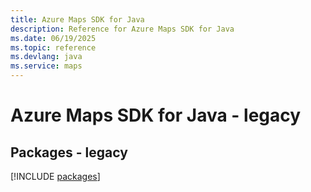 ```yaml
---
title: Azure Maps SDK for Java
description: Reference for Azure Maps SDK for Java
ms.date: 06/19/2025
ms.topic: reference
ms.devlang: java
ms.service: maps
---
```

# Azure Maps SDK for Java - legacy
## Packages - legacy
[!INCLUDE [packages](maps-index.md)]